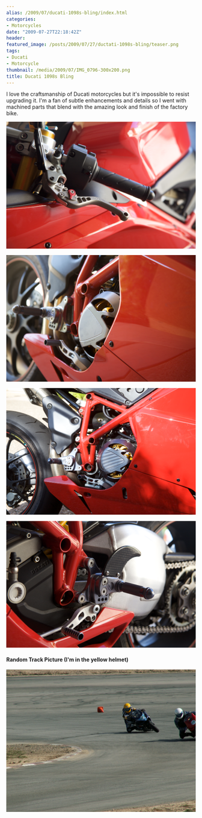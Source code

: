 ```yaml
---
alias: /2009/07/ducati-1098s-bling/index.html
categories:
- Motorcycles
date: "2009-07-27T22:18:42Z"
header:
featured_image: /posts/2009/07/27/ductati-1098s-bling/teaser.png
tags:
- Ducati
- Motorcycle
thumbnail: /media/2009/07/IMG_0796-300x200.png
title: Ducati 1098s Bling
---
```

I love the craftsmanship of Ducati motorcycles but it's impossible to resist upgrading it.  I'm a fan of subtle enhancements and details so I went with machined parts that blend with the amazing look and finish of the factory bike.

![](IMG_0786.png)

![](IMG_0788.png)

![](IMG_0800.png)

![](IMG_0796.png)

#### Random Track Picture (I'm in the yellow helmet)

![](PICT0004.png)
